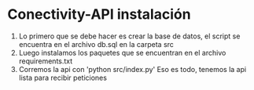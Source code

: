 # Conectivity-API instalación

1. Lo primero que se debe hacer es crear la base de datos, el script se encuentra en el archivo db.sql en la carpeta src
2. Luego instalamos los paquetes que se encuentran en el archivo requirements.txt
3. Corremos la api con 'python src/index.py'
Eso es todo, tenemos la api lista para recibir peticiones
